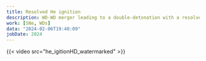 ```yaml
---
title: Resolved He ignition 
description: WD-WD merger leading to a double-detonation with a resolved He ignition
work: [SNe, WDs]
data: "2024-02-06T19:40:09"
jobDate: 2024
---
```


{{< video src="he\_igitionHD_watermarked" >}}
